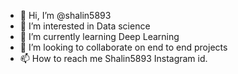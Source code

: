 - 👋 Hi, I’m @shalin5893
- 👀 I’m interested in Data science
- 🌱 I’m currently learning Deep Learning
- 💞️ I’m looking to collaborate on end to end projects
- 📫 How to reach me Shalin5893 Instagram id.

<!---
shalin5893/shalin5893 is a ✨ special ✨ repository because its `README.md` (this file) appears on your GitHub profile.
You can click the Preview link to take a look at your changes.
--->

